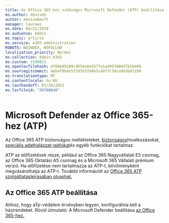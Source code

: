 ```yaml
---
title: Az Office 365-hez szükséges Microsoft Defender (ATP) beállítása
ms.author: deniseb
author: denisebmsft
manager: laurawi
ms.date: 04/21/2020
ms.audience: Admin
ms.topic: article
ms.service: o365-administration
ROBOTS: NOINDEX, NOFOLLOW
localization_priority: Normal
ms.collection: Admin_O365
ms.custom: 3100021
ms.openlocfilehash: 4f09e85589cd654a0a557fe1ad997804d7b1b406
ms.sourcegitcommit: 0eb4f9bde53395b5fd4b5cd4ffc56ca96db91298
ms.translationtype: MT
ms.contentlocale: hu-HU
ms.lasthandoff: 03/10/2021
ms.locfileid: "50708640"
---
```

# <a name="microsoft-defender-for-office-365-atp"></a>Microsoft Defender az Office 365-hez (ATP)

Az Office 365 [](https://docs.microsoft.com/microsoft-365/security/office-365-security/atp-safe-attachments)ATP biztonságos mellékleteket, [biztonságos](https://docs.microsoft.com/microsoft-365/security/office-365-security/atp-safe-links)hivatkozásokat, [speciális adathalászat-gátlókat](https://docs.microsoft.com/microsoft-365/security/office-365-security/atp-anti-phishing)és egyéb funkciókat tartalmaz. 

ATP az előfizetések része, például az Office 365 Nagyvállalati E5 csomag, az Office 365 Oktatási A5 csomag és a Microsoft 365 Vállalati prémium verzió. Ha előfizetése nem tartalmazza az ATP-t, bővítményként megvásárolhatja az ATP-t. További információt az [Office 365 ATP szolgáltatásleírásában olvashat.](https://docs.microsoft.com/office365/servicedescriptions/office-365-advanced-threat-protection-service-description)

## <a name="set-up-office-365-atp"></a>Az Office 365 ATP beállítása

Ahhoz, hogy aTp-védelem érvényben legyen, konfigurálnia kell a házirendeket. Rövid útmutató: A Microsoft Defender beállítása [az Office 365-hez.](https://docs.microsoft.com/microsoft-365/security/office-365-security/office-365-atp)

